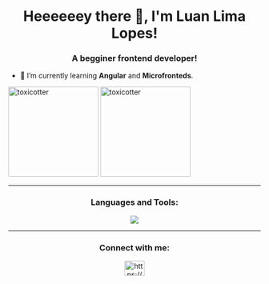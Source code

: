 <h1 align="center">Heeeeeey there 👋, I'm Luan Lima Lopes!</h1>
<h3 align="center">A begginer frontend developer!</h3>

- 🌻 I’m currently learning **Angular** and **Microfronteds**.

<div style="display: inline-block; align=center">
  <img height="180em" src="https://github-readme-stats.vercel.app/api?username=toxicotter&show_icons=true&theme=tokyonight" alt="toxicotter" />
  <img height="180em" src="https://github-readme-stats.vercel.app/api/top-langs?username=toxicotter&show_icons=true&locale=en&layout=compact&theme=tokyonight" alt="toxicotter" />
</div>

<hr/>
<h3 align="center">Languages and Tools:</h3>
<!-- link dos ícones: https://github.com/tandpfun/skill-icons -->
<p align="center">
  <a href="https://skillicons.dev">
    <img src="https://skillicons.dev/icons?i=git,angular,bootstrap,css,flask,godot,html,java,js,py,react," />
  </a>
</p>

<hr/>
<h3 align="center">Connect with me:</h3>
<p align="center">
<a href="https://www.linkedin.com/in/luan-lima-lopes/"><img align="center" src="https://raw.githubusercontent.com/rahuldkjain/github-profile-readme-generator/master/src/images/icons/Social/linked-in-alt.svg" alt="https://www.linkedin.com/in/luan-lima-lopes/" height="30" width="40" /></a>
</p>
